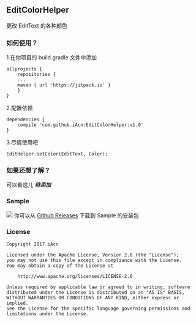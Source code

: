 ## EditColorHelper

更改 EditText 的各种颜色

### 如何使用？
1.在你项目的 build.gradle 文件中添加
```
allprojects {
    repositories {
    ...
    maven { url 'https://jitpack.io' }
    }
}
```
2.配置依赖
```
dependencies {
    compile 'com.github.iAcn:EditColorHelper:v1.0'
}
```
3.尽情使用吧
```
EditHelper.setColor(EditText, Color);
```

### 如果还想了解？
可以看这儿 ***待添加***

### Sample
![](https://ooo.0o0.ooo/2017/02/12/58a042cd24560.png)
你可以从 [Github Releases]() 下载到 Sample 的安装包

### License
```
Copyright 2017 iAcn

Licensed under the Apache License, Version 2.0 (the "License");
you may not use this file except in compliance with the License.
You may obtain a copy of the License at

    http://www.apache.org/licenses/LICENSE-2.0 

Unless required by applicable law or agreed to in writing, software
distributed under the License is distributed on an "AS IS" BASIS,
WITHOUT WARRANTIES OR CONDITIONS OF ANY KIND, either express or implied.
See the License for the specific language governing permissions and
limitations under the License.
```
